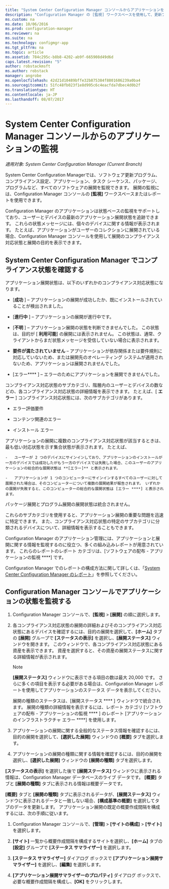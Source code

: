 ```yaml
---
title: "System Center Configuration Manager コンソールからアプリケーションを監視する | Microsoft Docs"
description: "Configuration Manager の [監視] ワークスペースを使用して、更新プログラム、コンプライアンス設定、アプリケーションなどのソフトウェアの展開を監視します。"
ms.custom: na
ms.date: 10/06/2016
ms.prod: configuration-manager
ms.reviewer: na
ms.suite: na
ms.technology: configmgr-app
ms.tgt_pltfrm: na
ms.topic: article
ms.assetid: 784c295c-b8b8-4202-ab9f-665908d49d6d
caps.latest.revision: "5"
author: robstackmsft
ms.author: robstack
manager: angrobe
ms.openlocfilehash: 42d21d10489bffe32b875384f8801686239a0ba4
ms.sourcegitcommit: 51fc48fb023f1e8d995c6c4eacfda7dbec4d0b2f
ms.translationtype: HT
ms.contentlocale: ja-JP
ms.lasthandoff: 08/07/2017
---
```

# <a name="monitor-applications-from-the-system-center-configuration-manager-console"></a>System Center Configuration Manager コンソールからのアプリケーションの監視

*適用対象: System Center Configuration Manager (Current Branch)*


System Center Configuration Managerでは、ソフトウェア更新プログラム、コンプライアンス設定、アプリケーション、タスク シーケンス、パッケージ、プログラムなど、すべてのソフトウェアの展開を監視できます。 展開の監視には、Configuration Manager コンソールの **[監視]** ワークスペースまたはレポートを使用できます。  

 Configuration Manager のアプリケーションは状態ベースの監視をサポートしており、ユーザーとデバイスの最新のアプリケーション展開状態を追跡できます。 これらの状態メッセージには、個々のデバイスに関する情報が表示されます。 たとえば、アプリケーションがユーザーのコレクションに展開されている場合、Configuration Manager コンソールを使用して展開のコンプライアンス対応状態と展開の目的を表示できます。  

## <a name="learn-about-compliance-states-in-system-center-configuration-manager"></a>System Center Configuration Manager でコンプライアンス状態を確認する
 アプリケーション展開状態は、以下のいずれかのコンプライアンス対応状態になります。  

-   [**成功** ] – アプリケーションの展開が成功したか、既にインストールされていることが検出されました。  

-   [**進行中** ] – アプリケーションの展開が進行中です。  

-   [**不明** ] – アプリケーション展開の状態を判断できませんでした。 この状態は、目的が [ **利用可能**] の展開には表示されません。 この状態は、通常、クライアントからまだ状態メッセージを受信していない場合に表示されます。  

-   **要件が満たされていません** – アプリケーションが依存関係または要件規則に対応していないため、または展開先のオペレーティング システムが適用されないため、アプリケーションは展開されませんでした。  

-   [エラー**** ] – エラーのためにアプリケーションを展開できませんでした。  

コンプライアンス対応状態のサブカテゴリ、階層内のユーザーとデバイスの数などの、各コンプライアンス対応状態の詳細情報を表示できます。 たとえば、[ **エラー** ] コンプライアンス対応状態には、次のサブカテゴリがあります。  

-   エラー評価要件  

-   コンテンツ関連のエラー  

-   インストール エラー  

 アプリケーションの展開に複数のコンプライアンス対応状態が該当するときは、最も低い対応状態を示す集合状態が表示されます。 たとえば、  

    -   ユーザーが 2 つのデバイスにサインインしており、アプリケーションのインストールが一方のデバイスでは成功したがもう一方のデバイスでは失敗した場合、このユーザーのアプリケーションの総合的な展開状態は **[エラー]** と表示されます。  

    -   アプリケーションが 1 つのコンピューターにサインインするすべてのユーザーに対して展開された場合は、そのコンピューターについて複数の展開結果が報告されます。 いずれかの展開が失敗すると、このコンピューターの総合的な展開状態は [エラー ****] と表示されます。  

パッケージ展開とプログラム展開の展開状態は統合されません。  

 これらのサブカテゴリを使用すると、アプリケーション展開の重要な問題を迅速に特定できます。 また、コンプライアンス対応状態の特定のサブカテゴリに分類されるデバイスについて、詳細情報を表示することもできます。  

 Configuration Manager のアプリケーション管理には、アプリケーションと展開に関する情報を監視するのに役立つ、多くの組み込みレポートが用意されています。 これらのレポートのレポート カテゴリは、[ソフトウェアの配布 - アプリケーションの監視 ****] です。  

 Configuration Manager でのレポートの構成方法に関して詳しくは、「[System Center Configuration Manager のレポート](../../core/servers/manage/reporting.md)」を参照してください。  

## <a name="monitor-the-state-of-an-application-in-the-configuration-manager-console"></a>Configuration Manager コンソールでアプリケーションの状態を監視する  

1.  Configuration Manager コンソールで、**[監視]** > **[展開]** の順に選択します。  

3.  各コンプライアンス対応状態の展開の詳細およびそのコンプライアンス対応状態にあるデバイスを確認するには、目的の展開を選択して、**[ホーム]** タブの **[展開]** グループで **[ステータスの表示]** を選択し、**[展開ステータス]** ウィンドウを開きます。 このウィンドウで、各コンプライアンス対応状態にある資産を表示できます。 資産を選択すると、その資産の展開ステータスに関する詳細情報が表示されます。  

    > [!NOTE]  
    >  **[展開ステータス]** ウィンドウに表示できる項目の数は最大 20,000 です。 さらに多くの項目を表示する必要がある場合は、Configuration Manager レポートを使用してアプリケーションのステータス データを表示してください。  
    >   
    >  展開の種類のステータスは、[展開ステータス **** ] ウィンドウで統合されます。 展開の種類の詳細情報を表示するには、レポート カテゴリ [ソフトウェアの配布 - アプリケーションの監視 **** ] のレポート [アプリケーションのインフラストラクチャ エラー ****] を使用します。  

4.  アプリケーションの展開に関する全般的なステータス情報を確認するには、目的の展開を選択して、**[選択した展開]** ウィンドウの **[概要]** タブを選択します。  

5.  アプリケーションの展開の種類に関する情報を確認するには、目的の展開を選択し、**[選択した展開]** ウィンドウの **[展開の種類]** タブを選択します。  

**[ステータスの表示]** を選択した後で **[展開ステータス]** ウィンドウに表示される情報は、Configuration Manager データベースのライブ データです。 **[概要]** タブと **[展開の種類]** タブに表示される情報は概要データです。

**[概要]** タブと **[展開の種類]** タブに表示されるデータが、**[展開ステータス]** ウィンドウに表示されるデータと一致しない場合、**[構成基準の概要]** を選択してタブのデータを更新します。 アプリケーション展開の既定の概要作成間隔を構成するには、次の手順に従います。  

1. Configuration Manager コンソールで、**[管理]** > **[サイトの構成]** > **[サイト]** を選択します。

2. **[サイト]** 一覧から概要作成間隔を構成するサイトを選択し、**[ホーム]** タブの **[設定]** グループで **[ステータス サマライザー]** を選択します。

3. **[ステータス サマライザー]** ダイアログ ボックスで **[アプリケーション展開サマライザー]** を選択し、**[編集]** を選択します。  

4. **[アプリケーション展開サマライザーのプロパティ]** ダイアログ ボックスで、必要な概要作成間隔を構成し、**[OK]** をクリックします。  
